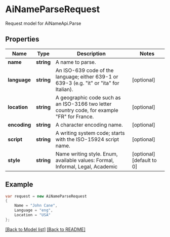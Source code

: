 
# AiNameParseRequest

Request model for AiNameApi.Parse

## Properties

Name | Type | Description  | Notes
------------- | ------------- | ------------- | -------------
**name** |**string**|A name to parse. |
**language** |**string**|An ISO-639 code of the language; either 639-1 or 639-3 (e.g. \"it\" or \"ita\" for Italian).              |[optional] 
**location** |**string**|A geographic code such as an ISO-3166 two letter country code, for example \"FR\" for France.              |[optional] 
**encoding** |**string**|A character encoding name. |[optional] 
**script** |**string**|A writing system code; starts with the ISO-15924 script name. |[optional] 
**style** |**string**|Name writing style. Enum, available values: Formal, Informal, Legal, Academic |[optional] [default to 0]

## Example
```csharp
var request = new AiNameParseRequest
{ 
    Name = "John Cane",
    Language = "eng",
    Location = "USA"
};
```

[[Back to Model list]](Models.md) [[Back to README]](README.md)
